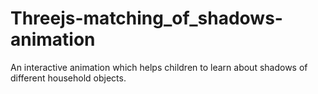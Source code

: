 # Threejs-matching_of_shadows-animation
An interactive animation which helps children to learn about shadows of different household objects. 
